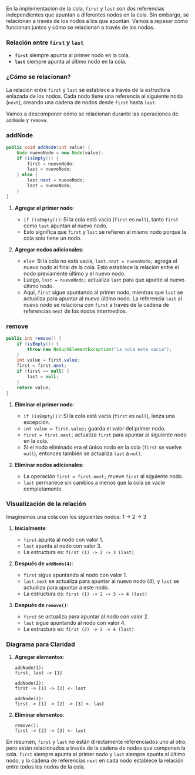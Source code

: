 En la implementación de la cola, `first` y `last` son dos referencias independientes que apuntan a diferentes nodos en la cola. Sin embargo, se relacionan a través de los nodos a los que apuntan. Vamos a repasar cómo funcionan juntos y cómo se relacionan a través de los nodos.

### Relación entre `first` y `last`

- **`first`** siempre apunta al primer nodo en la cola.
- **`last`** siempre apunta al último nodo en la cola.

### ¿Cómo se relacionan?

La relación entre `first` y `last` se establece a través de la estructura enlazada de los nodos. Cada nodo tiene una referencia al siguiente nodo (`next`), creando una cadena de nodos desde `first` hasta `last`.

Vamos a descomponer cómo se relacionan durante las operaciones de `addNode` y `remove`.

### addNode

```java
public void addNode(int value) {
    Node nuevoNodo = new Node(value);
    if (isEmpty()) {
        first = nuevoNodo;
        last = nuevoNodo;
    } else {
        last.next = nuevoNodo;
        last = nuevoNodo;
    }
}
```

1. **Agregar el primer nodo**:
   - `if (isEmpty())`: Si la cola está vacía (`first` es `null`), tanto `first` como `last` apuntan al nuevo nodo.
   - Esto significa que `first` y `last` se refieren al mismo nodo porque la cola solo tiene un nodo.

2. **Agregar nodos adicionales**:
   - `else`: Si la cola no está vacía, `last.next = nuevoNodo;` agrega el nuevo nodo al final de la cola. Esto establece la relación entre el nodo previamente último y el nuevo nodo.
   - Luego, `last = nuevoNodo;` actualiza `last` para que apunte al nuevo último nodo.
   - Aquí, `first` sigue apuntando al primer nodo, mientras que `last` se actualiza para apuntar al nuevo último nodo. La referencia `last` al nuevo nodo se relaciona con `first` a través de la cadena de referencias `next` de los nodos intermedios.

### remove

```java
public int remove() {
    if (isEmpty()) {
        throw new NoSuchElementException("La cola esta vacia");
    }
    int value = first.value;
    first = first.next;
    if (first == null) {
        last = null;
    }
    return value;
}
```

1. **Eliminar el primer nodo**:
   - `if (isEmpty())`: Si la cola está vacía (`first` es `null`), lanza una excepción.
   - `int value = first.value;` guarda el valor del primer nodo.
   - `first = first.next;` actualiza `first` para apuntar al siguiente nodo en la cola.
   - Si el nodo eliminado era el único nodo en la cola (`first` se vuelve `null`), entonces también se actualiza `last` a `null`.

2. **Eliminar nodos adicionales**:
   - La operación `first = first.next;` mueve `first` al siguiente nodo.
   - `last` permanece sin cambios a menos que la cola se vacíe completamente.

### Visualización de la relación

Imaginemos una cola con los siguientes nodos: 1 -> 2 -> 3

1. **Inicialmente**:
   - `first` apunta al nodo con valor 1.
   - `last` apunta al nodo con valor 3.
   - La estructura es: `first (1) -> 2 -> 3 (last)`

2. **Después de `addNode(4)`**:
   - `first` sigue apuntando al nodo con valor 1.
   - `last.next` se actualiza para apuntar al nuevo nodo (4), y `last` se actualiza para apuntar a este nodo.
   - La estructura es: `first (1) -> 2 -> 3 -> 4 (last)`

3. **Después de `remove()`**:
   - `first` se actualiza para apuntar al nodo con valor 2.
   - `last` sigue apuntando al nodo con valor 4.
   - La estructura es: `first (2) -> 3 -> 4 (last)`

### Diagrama para Claridad

1. **Agregar elementos**:
   ```
   addNode(1):
   first, last -> [1]
   
   addNode(2):
   first -> [1] -> [2] <- last
   
   addNode(3):
   first -> [1] -> [2] -> [3] <- last
   ```

2. **Eliminar elementos**:
   ```
   remove():
   first -> [2] -> [3] <- last
   ```

En resumen, `first` y `last` no están directamente referenciados uno al otro, pero están relacionados a través de la cadena de nodos que componen la cola. `first` siempre apunta al primer nodo y `last` siempre apunta al último nodo, y la cadena de referencias `next` en cada nodo establece la relación entre todos los nodos de la cola.